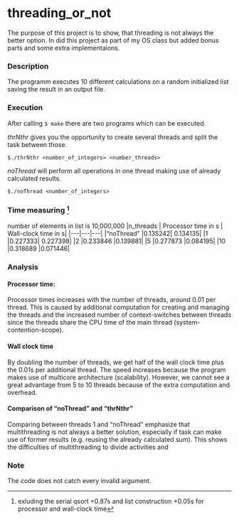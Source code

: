 # threading_or_not
The purpose of this project is to show, that threading is not always the better option.
In did this project as part of my OS class but added bonus parts and some extra implementaions. 

### Description
The programm executes 10 different calculations on a random initialized list saving the result in an output file.

### Execution
After calling `$ make` there are two programs which can be executed.

*thrNthr* ǵives you the opportunity to create several threads and split the task between those.

`$./thrNthr <number_of_integers> <number_threads>`

*noThread* will perform all operations in one thread making use of already calculated results.

`$./noThread <number_of_integers>`

### Time measuring [^1]
number of elements in list is 10,000,000
|n_threads | Processor time in s | Wall-clock time in s|
|---|---|---|
|“noThread” |0.135242| 0.134135|
|1 |0.227333| 0.227398|
|2 |0.233846 |0.139881|
|5 |0.277873 |0.084195|
|10 |0.318689 |0.071446|

[^1]:exluding the serial qsort +0.87s and list construction
+0.05s for processor and wall-clock time

### Analysis
#### Processor time:
Processor times increases with the number of threads, around 0.01 per thread. This is
caused by additional computation for creating and managing the threads and the increased
number of context-switches between threads since the threads share the CPU time of the
main thread (system-contention-scope).
#### Wall clock time
By doubling the number of threads, we get half of the wall clock time plus the 0.01s per
additional thread. The speed increases because the program makes use of multicore
architecture (scalability). However, we cannot see a great advantage from 5 to 10 threads
because of the extra computation and overhead.
#### Comparison of “noThread” and “thrNthr”
Comparing between threads 1 and “noThread” emphasize that multithreading is not always a
better solution, especially if task can make use of former results (e.g. reusing the already
calculated sum). This shows the difficulties of multithreading to divide activities and

### Note
The code does not catch every invalid argument.
